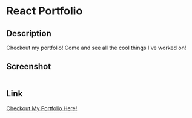 # React Portfolio

## Description
Checkout my portfolio! Come and see all the cool things I've worked on!

## Screenshot

![]()

## Link
[Checkout My Portfolio Here!](https://thomas-nicholson.github.io/react-portfolio/)